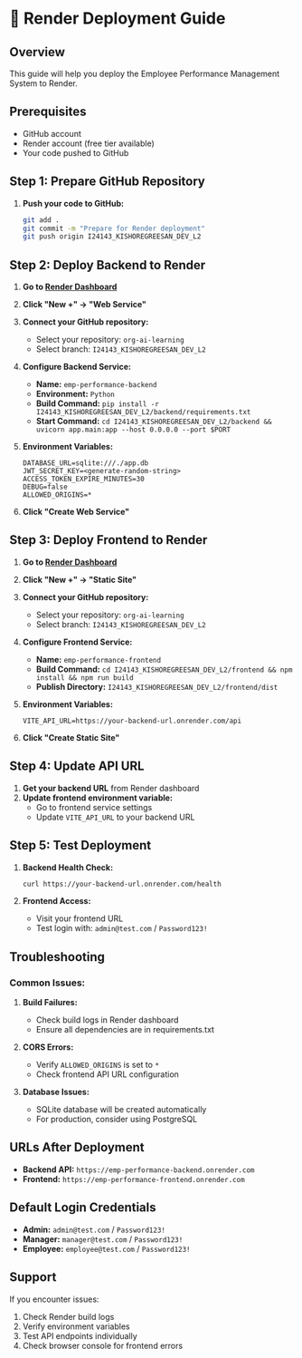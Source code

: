 # 🚀 Render Deployment Guide

## Overview
This guide will help you deploy the Employee Performance Management System to Render.

## Prerequisites
- GitHub account
- Render account (free tier available)
- Your code pushed to GitHub

## Step 1: Prepare GitHub Repository

1. **Push your code to GitHub:**
   ```bash
   git add .
   git commit -m "Prepare for Render deployment"
   git push origin I24143_KISHOREGREESAN_DEV_L2
   ```

## Step 2: Deploy Backend to Render

1. **Go to [Render Dashboard](https://dashboard.render.com/)**
2. **Click "New +" → "Web Service"**
3. **Connect your GitHub repository:**
   - Select your repository: `org-ai-learning`
   - Select branch: `I24143_KISHOREGREESAN_DEV_L2`

4. **Configure Backend Service:**
   - **Name:** `emp-performance-backend`
   - **Environment:** `Python`
   - **Build Command:** `pip install -r I24143_KISHOREGREESAN_DEV_L2/backend/requirements.txt`
   - **Start Command:** `cd I24143_KISHOREGREESAN_DEV_L2/backend && uvicorn app.main:app --host 0.0.0.0 --port $PORT`

5. **Environment Variables:**
   ```
   DATABASE_URL=sqlite:///./app.db
   JWT_SECRET_KEY=<generate-random-string>
   ACCESS_TOKEN_EXPIRE_MINUTES=30
   DEBUG=false
   ALLOWED_ORIGINS=*
   ```

6. **Click "Create Web Service"**

## Step 3: Deploy Frontend to Render

1. **Go to [Render Dashboard](https://dashboard.render.com/)**
2. **Click "New +" → "Static Site"**
3. **Connect your GitHub repository:**
   - Select your repository: `org-ai-learning`
   - Select branch: `I24143_KISHOREGREESAN_DEV_L2`

4. **Configure Frontend Service:**
   - **Name:** `emp-performance-frontend`
   - **Build Command:** `cd I24143_KISHOREGREESAN_DEV_L2/frontend && npm install && npm run build`
   - **Publish Directory:** `I24143_KISHOREGREESAN_DEV_L2/frontend/dist`

5. **Environment Variables:**
   ```
   VITE_API_URL=https://your-backend-url.onrender.com/api
   ```

6. **Click "Create Static Site"**

## Step 4: Update API URL

1. **Get your backend URL** from Render dashboard
2. **Update frontend environment variable:**
   - Go to frontend service settings
   - Update `VITE_API_URL` to your backend URL

## Step 5: Test Deployment

1. **Backend Health Check:**
   ```bash
   curl https://your-backend-url.onrender.com/health
   ```

2. **Frontend Access:**
   - Visit your frontend URL
   - Test login with: `admin@test.com` / `Password123!`

## Troubleshooting

### Common Issues:

1. **Build Failures:**
   - Check build logs in Render dashboard
   - Ensure all dependencies are in requirements.txt

2. **CORS Errors:**
   - Verify `ALLOWED_ORIGINS` is set to `*`
   - Check frontend API URL configuration

3. **Database Issues:**
   - SQLite database will be created automatically
   - For production, consider using PostgreSQL

## URLs After Deployment

- **Backend API:** `https://emp-performance-backend.onrender.com`
- **Frontend:** `https://emp-performance-frontend.onrender.com`

## Default Login Credentials

- **Admin:** `admin@test.com` / `Password123!`
- **Manager:** `manager@test.com` / `Password123!`
- **Employee:** `employee@test.com` / `Password123!`

## Support

If you encounter issues:
1. Check Render build logs
2. Verify environment variables
3. Test API endpoints individually
4. Check browser console for frontend errors 